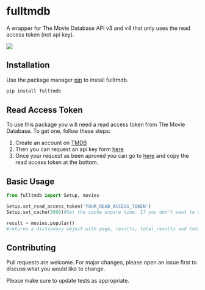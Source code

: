 # fulltmdb
A wrapper for The Movie Database API v3 and v4 that only uses the read access token (not api key).

![](https://github.com/Jacob212/fulltmdb/workflows/Build/badge.svg)

## Installation

Use the package manager [pip](https://pip.pypa.io/en/stable/) to install fulltmdb.

```bash
pip install fulltmdb
```

## Read Access Token

To use this package you will need a read access token from The Movie Database. To get one, follow these steps:

1) Create an account on [TMDB](https://www.themoviedb.org/account/signup)
2) Then you can request an api key form [here](https://www.themoviedb.org/settings/api/request)
3) Once your request as been aproved you can go to [here](https://www.themoviedb.org/settings/api) and copy the read access token at the bottom.

## Basic Usage

```python
from fulltmdb import Setup, movies

Setup.set_read_access_token('YOUR_READ_ACCESS_TOKEN')
Setup.set_cache(3600)#Set the cache expire time. If you don't want to cache then remove this line.

result = movies.popular()
#returns a dictionary object with page, results, total_results and total_pages as keys.
```

## Contributing
Pull requests are welcome. For major changes, please open an issue first to discuss what you would like to change.

Please make sure to update tests as appropriate.